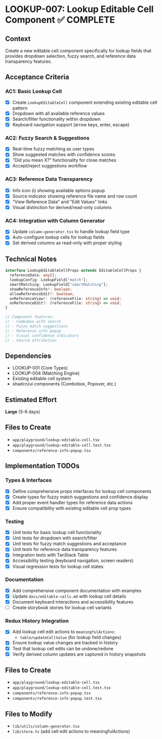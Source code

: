 # LOOKUP-007: Lookup Editable Cell Component ✅ COMPLETE

## Context

Create a new editable cell component specifically for lookup fields that provides dropdown selection, fuzzy search, and reference data transparency features.

## Acceptance Criteria

### AC1: Basic Lookup Cell

- [x] Create `LookupEditableCell` component extending existing editable cell pattern
- [x] Dropdown with all available reference values
- [x] Search/filter functionality within dropdown
- [x] Keyboard navigation support (arrow keys, enter, escape)

### AC2: Fuzzy Search & Suggestions

- [x] Real-time fuzzy matching as user types
- [x] Show suggested matches with confidence scores
- [x] "Did you mean X?" functionality for close matches
- [x] Accept/reject suggestions workflow

### AC3: Reference Data Transparency

- [x] Info icon (ℹ️) showing available options popup
- [x] Source indicator showing reference file name and row count
- [x] "View Reference Data" and "Edit Values" links
- [x] Visual distinction for derived/read-only columns

### AC4: Integration with Column Generator

- [x] Update `column-generator.tsx` to handle lookup field type
- [x] Auto-configure lookup cells for lookup fields
- [x] Set derived columns as read-only with proper styling

## Technical Notes

```typescript
interface LookupEditableCellProps extends EditableCellProps {
  referenceData: any[];
  lookupConfig: LookupField["match"];
  smartMatching: LookupField["smartMatching"];
  showReferenceInfo?: boolean;
  allowReferenceEdit?: boolean;
  onReferenceView?: (referenceFile: string) => void;
  onReferenceEdit?: (referenceFile: string) => void;
}

// Component features:
// - Combobox with search
// - Fuzzy match suggestions
// - Reference info popup
// - Visual confidence indicators
// - Source attribution
```

## Dependencies

- LOOKUP-001 (Core Types)
- LOOKUP-004 (Matching Engine)
- Existing editable cell system
- shadcn/ui components (Combobox, Popover, etc.)

## Estimated Effort

**Large** (5-6 days)

## Files to Create

- `app/playground/lookup-editable-cell.tsx`
- `app/playground/lookup-editable-cell.test.tsx`
- `components/reference-info-popup.tsx`

## Implementation TODOs

### Types & Interfaces

- [x] Define comprehensive props interfaces for lookup cell components
- [x] Create types for fuzzy match suggestions and confidence display
- [x] Add proper event handler types for reference data actions
- [x] Ensure compatibility with existing editable cell prop types

### Testing

- [x] Unit tests for basic lookup cell functionality
- [x] Unit tests for dropdown with search/filter
- [x] Unit tests for fuzzy match suggestions and acceptance
- [x] Unit tests for reference data transparency features
- [x] Integration tests with TanStack Table
- [x] Accessibility testing (keyboard navigation, screen readers)
- [x] Visual regression tests for lookup cell states

### Documentation

- [x] Add comprehensive component documentation with examples
- [x] Update `docs/editable-cells.md` with lookup cell details
- [x] Document keyboard interactions and accessibility features
- [ ] Create storybook stories for lookup cell variants

### Redux History Integration

- [x] Add lookup cell edit actions to `meaningfulActions`:
  - `table/updateCellValue` (for lookup field changes)
- [x] Ensure lookup value changes are tracked in history
- [x] Test that lookup cell edits can be undone/redone
- [x] Verify derived column updates are captured in history snapshots

## Files to Create

- `app/playground/lookup-editable-cell.tsx`
- `app/playground/lookup-editable-cell.test.tsx`
- `components/reference-info-popup.tsx`
- `components/reference-info-popup.test.tsx`

## Files to Modify

- `lib/utils/column-generator.tsx`
- `lib/store.ts` (add cell edit actions to meaningfulActions)
